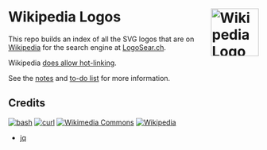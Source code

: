 # Wikipedia Logos [<img alt="Wikipedia Logo" src="https://www.vectorlogo.zone/logos/wikipedia/wikipedia-icon.svg" height="96" align="right"/>](https://wikipedia.org/)

This repo builds an index of all the SVG logos that are on [Wikipedia](https://wikipedia.org/) for the search engine at [LogoSear.ch](https://logosear.ch/search.html).

Wikipedia [does allow hot-linking](https://commons.wikimedia.org/wiki/Commons:Reusing_content_outside_Wikimedia/technical#Hotlinking).

See the [notes](NOTES.md) and [to-do list](TODO.md) for more information.

## Credits

[![bash](https://www.vectorlogo.zone/logos/gnu_bash/gnu_bash-ar21.svg)](https://www.gnu.org/software/bash/ "scripting")
[![curl](https://www.vectorlogo.zone/logos/curl_haxx/curl_haxx-ar21.svg)](https://curl.haxx.se/)
[![Wikimedia Commons](https://www.vectorlogo.zone/logos/wikimedia_commons/wikimedia_commons-ar21.svg)](https://commons.wikimedia.org/ "Logos")
[![Wikipedia](https://www.vectorlogo.zone/logos/wikipedia/wikipedia-ar21.svg)](https://wikipedia.org/ "Logos")

* [jq](https://stedolan.github.io/jq/)
